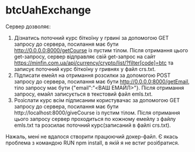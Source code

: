 # btcUahExchange

Сервер дозволяє:
1) Дізнатись поточний курс біткоїну у грвині за допомогою GET запросу до сервера, посилання має бути http://0.0.0.0:8000/getCourse із пустим тілом. Після отримання цього get-запросу, сервер відправляє свій get-запрос на сайт https://minfin.com.ua/api/currency/crypto/list/?filter[code]=btc та записує поточний курс біткоїну у гривнях у файл crs.txt.
2) Підписати емейл на отримання розсилки за допомогою POST запросу до сервера, посилання має бути http://0.0.0.0:8000/getEmail, тіло запросу має бути 
{"email":"<ВАШ ЕМАЙЛ>"}. Після отримання запросу, емайл записується в текстовий файл emls.txt.
3) Розіслати курс всім підписаним користувачас за допомогою GET запросу до сервера, посилання має бути http://localhost:8000/giveCourse із пустим тілом. Після отримання цього запросу сервер проходиться по кожному емейлу з файлу emls.txt та розсилає поточний курс(записаний в файлі crs.txt).

Нажаль, мені не вдалося створити працюючий докер-файл. Є якась проблема з командою RUN npm install, в якій я не встиг розібратися. 

